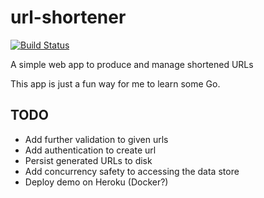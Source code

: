 # url-shortener
[![Build Status](https://travis-ci.org/MarkusAndersons/url-shortener.svg?branch=master)](https://travis-ci.org/MarkusAndersons/url-shortener)

A simple web app to produce and manage shortened URLs

This app is just a fun way for me to learn some Go.

## TODO
- Add further validation to given urls
- Add authentication to create url
- Persist generated URLs to disk
- Add concurrency safety to accessing the data store
- Deploy demo on Heroku (Docker?)
